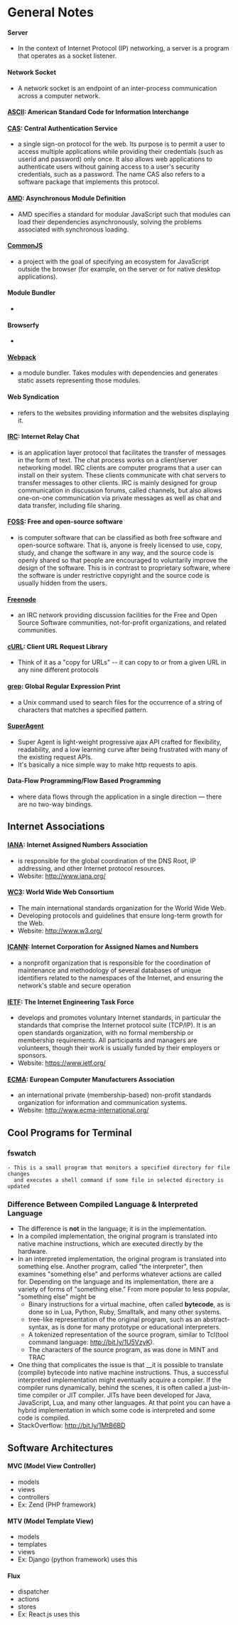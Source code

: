 General Notes
============

#### Server
  - In the context of Internet Protocol (IP) networking, a server is a program that operates as a socket listener.

#### Network Socket  
  - A network socket is an endpoint of an inter-process
    communication across a computer network.
    
#### [ASCII](http://bit.ly/1Kd9XhD): American Standard Code for Information Interchange
  
#### [CAS](http://bit.ly/1GtDzcH): Central Authentication Service
  - a single sign-on protocol for the web. Its purpose
    is to permit a user to access multiple applications
    while providing their credentials (such as userid and
    password) only once. It also allows web applications
    to authenticate users without gaining access to a user's
    security credentials, such as a password. The name CAS
    also refers to a software package that implements this
    protocol.
  
#### [AMD](http://bit.ly/1FKUu6R): Asynchronous Module Definition
  - AMD specifies a standard for modular JavaScript such that modules
    can load their dependencies asynchronously, solving the problems
    associated with synchronous loading.
  
#### [CommonJS](http://bit.ly/1e52J6R)
  - a project with the goal of specifying an ecosystem for JavaScript
    outside the browser (for example, on the server or for native desktop
    applications).

#### Module Bundler  
  -

#### Browserfy  
  -

#### [Webpack](http://bit.ly/1e52XuQ)
  - a module bundler. Takes modules with dependencies and generates static
    assets representing those modules.

#### Web Syndication  
  - refers to the websites providing information and the websites displaying it.

#### [IRC](http://bit.ly/1I3A2yD): Internet Relay Chat
  - is an application layer protocol that facilitates the transfer of messages
    in the form of text. The chat process works on a client/server networking
    model. IRC clients are computer programs that a user can install on their
    system. These clients communicate with chat servers to transfer messages
    to other clients. IRC is mainly designed for group communication in discussion
    forums, called channels, but also allows one-on-one communication via private
    messages as well as chat and data transfer, including file sharing.

#### [FOSS](http://bit.ly/1GAjqDF): Free and open-source software
  - is computer software that can be classified as both free software and
    open-source software. That is, anyone is freely licensed to use, copy,
    study, and change the software in any way, and the source code is openly
    shared so that people are encouraged to voluntarily improve the design
    of the software. This is in contrast to proprietary software, where the
    software is under restrictive copyright and the source code is usually
    hidden from the users.

#### [Freenode](https://freenode.net/)
  - an IRC network providing discussion facilities for the Free and Open
    Source Software communities, not-for-profit organizations, and related
    communities.

#### [cURL](http://bit.ly/1GaEA4S): Client URL Request Library
  - Think of it as a "copy for URLs" -- it can copy to or from a given URL in
    any nine different protocols

#### [grep](https://kb.iu.edu/d/abnd): Global Regular Expression Print
  - a Unix command used to search files for the occurrence of a string of characters that matches a specified pattern.

#### [SuperAgent](http://bit.ly/1LjeEf1)
  - Super Agent is light-weight progressive ajax API crafted for flexibility,
    readability, and a low learning curve after being frustrated with many of
    the existing request APIs.
  - It's basically a nice simple way to make http requests to apis.

#### Data-Flow Programming/Flow Based Programming  
  - where data flows through the application in a single direction — there are
    no two-way bindings.


Internet Associations  
--------------------

#### [IANA](http://bit.ly/1G1moOa): Internet Assigned Numbers Association
  - is responsible for the global coordination of the DNS Root, IP addressing, and other
    Internet protocol resources.
  - Website: http://www.iana.org/

#### [WC3](http://bit.ly/1JtVNx2): World Wide Web Consortium
  - The main international standards organization for the World Wide Web.
  - Developing protocols and guidelines that ensure long-term growth for the Web.
  - Website: http://www.w3.org/

#### [ICANN](http://bit.ly/1G1mkhg): Internet Corporation for Assigned Names and Numbers
  - a nonprofit organization that is responsible for the coordination
    of maintenance and methodology of several databases of unique
    identifiers related to the namespaces of the Internet, and
    ensuring the network's stable and secure operation

#### [IETF](http://bit.ly/1G1nWb5): The Internet Engineering Task Force
  - develops and promotes voluntary Internet standards, in
    particular the standards that comprise the Internet protocol
    suite (TCP/IP). It is an open standards organization, with
    no formal membership or membership requirements. All participants
    and managers are volunteers, though their work is usually
    funded by their employers or sponsors.
  - Website: https://www.ietf.org/

#### [ECMA](http://bit.ly/1IrkGt8): European Computer Manufacturers Association
  - an international private (membership-based) non-profit
    standards organization for information and communication
    systems.
  - Website: http://www.ecma-international.org/
  

Cool Programs for Terminal
--------------------------

  ### fswatch  
    - This is a small program that monitors a specified directory for file changes
      and executes a shell command if some file in selected directory is updated


### Difference Between Compiled Language & Interpreted Language  

  - The difference is __not__ in the language; it is in the implementation.
  - In a compiled implementation, the original program is translated into native
    machine instructions, which are executed directly by the hardware.
  - In an interpreted implementation, the original program is translated into
    something else.  Another program, called "the interpreter", then examines
    "something else" and performs whatever actions are called for.  Depending on
    the language and its implementation, there are a variety of forms of "something
    else." From more popular to less popular, "something else" might be
      - Binary instructions for a virtual machine, often called __bytecode__, as is
        done so in Lua, Python, Ruby, Smalltalk, and many other systems.
      - tree-like representation of the original program, such as an abstract-syntax,
        as is done for many prototype or educational interpreters.
      - A tokenized representation of the source program, similar to Tcl(tool command 
        language: http://bit.ly/1U5VzyK).
      - The characters of the source program, as was done in MINT and TRAC
  - One thing that complicates the issue is that __it is possible to translate (compile)
    bytecode into native machine instructions.  Thus, a successful interpreted implementation
    might eventually acquire a compiler.  If the compiler runs dynamically, behind the scenes,
    it is often called a just-in-time compiler or JIT compiler.  JITs have been developed
    for Java, JavaScript, Lua, and many other languages.  At that point you can have a
    hybrid implementation in which some code is interpreted and some code is compiled.
  - StackOverflow: http://bit.ly/1MtB6BD

Software Architectures
----------------------

#### MVC (Model View Controller)  
  - models
  - views
  - controllers
  - Ex: Zend (PHP framework)
  
#### MTV (Model Template View)  
  - models
  - templates
  - views
  - Ex: Django (python framework) uses this
  
#### Flux  
  - dispatcher
  - actions
  - stores
  - Ex: React.js uses this
